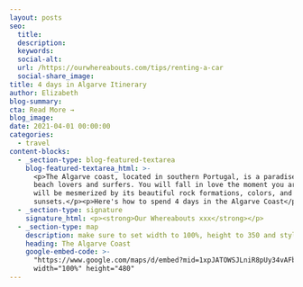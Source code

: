 ```yaml
---
layout: posts
seo:
  title:
  description:
  keywords:
  social-alt:
  url: /https://ourwhereabouts.com/tips/renting-a-car
  social-share_image:
title: 4 days in Algarve Itinerary
author: Elizabeth
blog-summary:
cta: Read More →
blog_image:
date: 2021-04-01 00:00:00
categories:
  - travel
content-blocks:
  - _section-type: blog-featured-textarea
    blog-featured-textarea_html: >-
      <p>The Algarve coast, located in southern Portugal, is a paradise for
      beach lovers and surfers. You will fall in love the moment you arrive and
      will be mesmerized by its beautiful rock formations, colors, and gorgeous
      sunsets.</p><p>Here's how to spend 4 days in the Algarve Coast</p>
  - _section-type: signature
    signature_html: <p><strong>Our Whereabouts xxx</strong></p>
  - _section-type: map
    description: make sure to set width to 100%, height to 350 and style to border 2
    heading: The Algarve Coast
    google-embed-code: >-
      "https://www.google.com/maps/d/embed?mid=1xpJATOWSJLniR8pUy34vAFbOiN4CXSg&ehbc=2E312F"
      width="100%" height="480"
---
```

